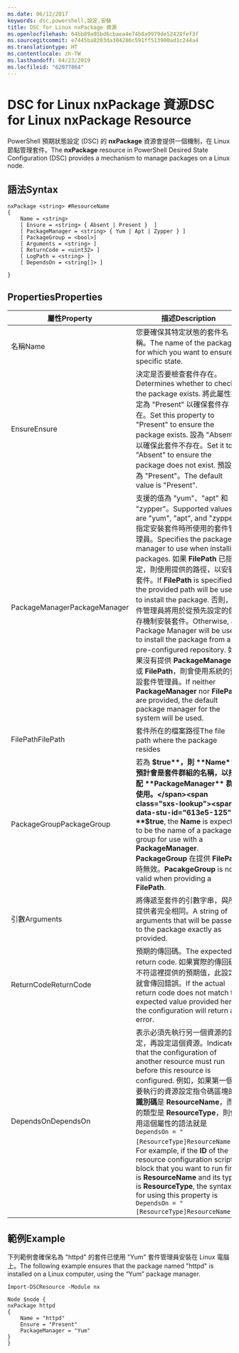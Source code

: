 ```yaml
---
ms.date: 06/12/2017
keywords: dsc,powershell,設定,安裝
title: DSC for Linux nxPackage 資源
ms.openlocfilehash: 64bb89a95bd6cbaea4e74b8a9979de52428fef3f
ms.sourcegitcommit: e7445ba8203da304286c591ff513900ad1c244a4
ms.translationtype: HT
ms.contentlocale: zh-TW
ms.lasthandoff: 04/23/2019
ms.locfileid: "62077864"
---
```

# <a name="dsc-for-linux-nxpackage-resource"></a><span data-ttu-id="613e5-103">DSC for Linux nxPackage 資源</span><span class="sxs-lookup"><span data-stu-id="613e5-103">DSC for Linux nxPackage Resource</span></span>

<span data-ttu-id="613e5-104">PowerShell 預期狀態設定 (DSC) 的 **nxPackage** 資源會提供一個機制，在 Linux 節點管理套件。</span><span class="sxs-lookup"><span data-stu-id="613e5-104">The **nxPackage** resource in PowerShell Desired State Configuration (DSC) provides a mechanism to manage packages on a Linux node.</span></span>

## <a name="syntax"></a><span data-ttu-id="613e5-105">語法</span><span class="sxs-lookup"><span data-stu-id="613e5-105">Syntax</span></span>

```
nxPackage <string> #ResourceName
{
    Name = <string>
    [ Ensure = <string> { Absent | Present }  ]
    [ PackageManager = <string> { Yum | Apt | Zypper } ]
    [ PackageGroup = <bool>]
    [ Arguments = <string> ]
    [ ReturnCode = <uint32> ]
    [ LogPath = <string> ]
    [ DependsOn = <string[]> ]

}
```

## <a name="properties"></a><span data-ttu-id="613e5-106">Properties</span><span class="sxs-lookup"><span data-stu-id="613e5-106">Properties</span></span>

|  <span data-ttu-id="613e5-107">屬性</span><span class="sxs-lookup"><span data-stu-id="613e5-107">Property</span></span> |  <span data-ttu-id="613e5-108">描述</span><span class="sxs-lookup"><span data-stu-id="613e5-108">Description</span></span> |
|---|---|
| <span data-ttu-id="613e5-109">名稱</span><span class="sxs-lookup"><span data-stu-id="613e5-109">Name</span></span>| <span data-ttu-id="613e5-110">您要確保其特定狀態的套件名稱。</span><span class="sxs-lookup"><span data-stu-id="613e5-110">The name of the package for which you want to ensure a specific state.</span></span>|
| <span data-ttu-id="613e5-111">Ensure</span><span class="sxs-lookup"><span data-stu-id="613e5-111">Ensure</span></span>| <span data-ttu-id="613e5-112">決定是否要檢查套件存在。</span><span class="sxs-lookup"><span data-stu-id="613e5-112">Determines whether to check if the package exists.</span></span> <span data-ttu-id="613e5-113">將此屬性設定為 "Present" 以確保套件存在。</span><span class="sxs-lookup"><span data-stu-id="613e5-113">Set this property to "Present" to ensure the package exists.</span></span> <span data-ttu-id="613e5-114">設為 "Absent" 以確保此套件不存在。</span><span class="sxs-lookup"><span data-stu-id="613e5-114">Set it to "Absent" to ensure the package does not exist.</span></span> <span data-ttu-id="613e5-115">預設值為 "Present"。</span><span class="sxs-lookup"><span data-stu-id="613e5-115">The default value is "Present".</span></span>|
| <span data-ttu-id="613e5-116">PackageManager</span><span class="sxs-lookup"><span data-stu-id="613e5-116">PackageManager</span></span>| <span data-ttu-id="613e5-117">支援的值為 "yum"、"apt" 和 "zypper"。</span><span class="sxs-lookup"><span data-stu-id="613e5-117">Supported values are "yum", "apt", and "zypper".</span></span> <span data-ttu-id="613e5-118">指定安裝套件時所使用的套件管理員。</span><span class="sxs-lookup"><span data-stu-id="613e5-118">Specifies the package manager to use when installing packages.</span></span> <span data-ttu-id="613e5-119">如果 **FilePath** 已指定，則使用提供的路徑，以安裝套件。</span><span class="sxs-lookup"><span data-stu-id="613e5-119">If **FilePath** is specified, the provided path will be used to install the package.</span></span> <span data-ttu-id="613e5-120">否則，套件管理員將用於從預先設定的儲存機制安裝套件。</span><span class="sxs-lookup"><span data-stu-id="613e5-120">Otherwise, a Package Manager will be used to install the package from a pre-configured repository.</span></span> <span data-ttu-id="613e5-121">如果沒有提供 **PackageManager** 或 **FilePath**，則會使用系統的預設套件管理員。</span><span class="sxs-lookup"><span data-stu-id="613e5-121">If neither **PackageManager** nor **FilePath** are provided, the default package manager for the system will be used.</span></span>|
| <span data-ttu-id="613e5-122">FilePath</span><span class="sxs-lookup"><span data-stu-id="613e5-122">FilePath</span></span>| <span data-ttu-id="613e5-123">套件所在的檔案路徑</span><span class="sxs-lookup"><span data-stu-id="613e5-123">The file path where the package resides</span></span>|
| <span data-ttu-id="613e5-124">PackageGroup</span><span class="sxs-lookup"><span data-stu-id="613e5-124">PackageGroup</span></span>| <span data-ttu-id="613e5-125">若為 **$true**，則 **Name** 預計會是套件群組的名稱，以搭配 **PackageManager** 群組使用。</span><span class="sxs-lookup"><span data-stu-id="613e5-125">If **$true**, the **Name** is expected to be the name of a package group for use with a **PackageManager**.</span></span> <span data-ttu-id="613e5-126">**PackageGroup** 在提供 **FilePath** 時無效。</span><span class="sxs-lookup"><span data-stu-id="613e5-126">**PacakgeGroup** is not valid when providing a **FilePath**.</span></span>|
| <span data-ttu-id="613e5-127">引數</span><span class="sxs-lookup"><span data-stu-id="613e5-127">Arguments</span></span>| <span data-ttu-id="613e5-128">將傳遞至套件的引數字串，與所提供者完全相同。</span><span class="sxs-lookup"><span data-stu-id="613e5-128">A string of arguments that will be passed to the package exactly as provided.</span></span>|
| <span data-ttu-id="613e5-129">ReturnCode</span><span class="sxs-lookup"><span data-stu-id="613e5-129">ReturnCode</span></span>| <span data-ttu-id="613e5-130">預期的傳回碼。</span><span class="sxs-lookup"><span data-stu-id="613e5-130">The expected return code.</span></span> <span data-ttu-id="613e5-131">如果實際的傳回碼不符這裡提供的預期值，此設定就會傳回錯誤。</span><span class="sxs-lookup"><span data-stu-id="613e5-131">If the actual return code does not match the expected value provided here, the configuration will return an error.</span></span>|
| <span data-ttu-id="613e5-132">DependsOn</span><span class="sxs-lookup"><span data-stu-id="613e5-132">DependsOn</span></span> | <span data-ttu-id="613e5-133">表示必須先執行另一個資源的設定，再設定這個資源。</span><span class="sxs-lookup"><span data-stu-id="613e5-133">Indicates that the configuration of another resource must run before this resource is configured.</span></span> <span data-ttu-id="613e5-134">例如，如果第一個想要執行的資源設定指令碼區塊的**識別碼**是 **ResourceName**，而它的類型是 **ResourceType**，則使用這個屬性的語法就是 `DependsOn = "[ResourceType]ResourceName"`。</span><span class="sxs-lookup"><span data-stu-id="613e5-134">For example, if the **ID** of the resource configuration script block that you want to run first is **ResourceName** and its type is **ResourceType**, the syntax for using this property is `DependsOn = "[ResourceType]ResourceName"`.</span></span>|

## <a name="example"></a><span data-ttu-id="613e5-135">範例</span><span class="sxs-lookup"><span data-stu-id="613e5-135">Example</span></span>

<span data-ttu-id="613e5-136">下列範例會確保名為 "httpd" 的套件已使用 "Yum" 套件管理員安裝在 Linux 電腦上。</span><span class="sxs-lookup"><span data-stu-id="613e5-136">The following example ensures that the package named "httpd" is installed on a Linux computer, using the “Yum” package manager.</span></span>

```
Import-DSCResource -Module nx

Node $node {
nxPackage httpd
{
    Name = "httpd"
    Ensure = "Present"
    PackageManager = "Yum"
}
}
```